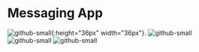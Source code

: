 # Messaging App

![github-small](./screen-caps/01Login.jpg){:height="36px" width="36px"}.
![github-small](./screen-caps/02Home.jpg)
![github-small](./screen-caps/03Chats.jpg)
![github-small](./screen-caps/04CreateChat.jpg)
